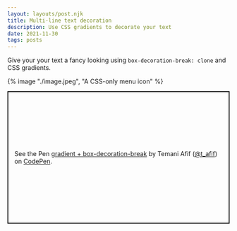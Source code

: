 ```yaml
---
layout: layouts/post.njk
title: Multi-line text decoration
description: Use CSS gradients to decorate your text
date: 2021-11-30
tags: posts
---
```


Give your your text a fancy looking using `box-decoration-break: clone` and CSS gradients. 

{% image "./image.jpeg", "A CSS-only menu icon" %}


<p class="codepen" data-height="300" data-default-tab="result" data-slug-hash="BawBBGO" data-preview="true" data-user="t_afif" style="height: 300px; box-sizing: border-box; display: flex; align-items: center; justify-content: center; border: 2px solid; margin: 1em 0; padding: 1em;">
  <span>See the Pen <a href="https://codepen.io/t_afif/pen/BawBBGO">
  gradient + box-decoration-break</a> by Temani Afif (<a href="https://codepen.io/t_afif">@t_afif</a>)
  on <a href="https://codepen.io">CodePen</a>.</span>
</p>
<script async src="https://cpwebassets.codepen.io/assets/embed/ei.js"></script>
